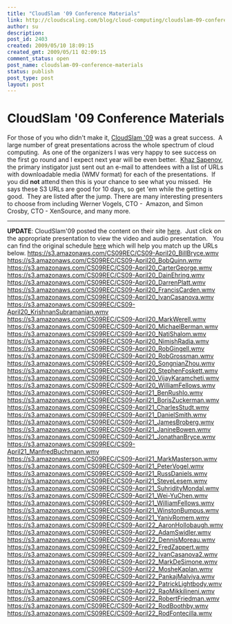 ```yaml
---
title: "CloudSlam '09 Conference Materials"
link: http://cloudscaling.com/blog/cloud-computing/cloudslam-09-conference-materials/
author: su
description: 
post_id: 2403
created: 2009/05/10 18:09:15
created_gmt: 2009/05/11 02:09:15
comment_status: open
post_name: cloudslam-09-conference-materials
status: publish
post_type: post
layout: post
---
```


# CloudSlam '09 Conference Materials

For those of you who didn't make it, [CloudSlam '09](http://cloudslam09.com/) was a great success.  A large number of great presentations across the whole spectrum of cloud computing.  As one of the organizers I was very happy to see success on the first go round and I expect next year will be even better.  [Khaz Sapenov](http://www.linkedin.com/in/sapenov), the primary instigator just sent out an e-mail to attendees with a list of URLs with downloadable media (WMV format) for each of the presentations.  If you did **not** attend then this is your chance to see what you missed.  He says these S3 URLs are good for 10 days, so get 'em while the getting is good.  They are listed after the jump. There are many interesting presenters to choose from including Werner Vogels, CTO -  Amazon, and Simon Crosby, CTO - XenSource, and many more. 

* * *

**UPDATE**: CloudSlam'09 posted the content on their site [here](http://cloudslam09.com/content/schedule-cloud-slam-09-conference-156.html).  Just click on the appropriate presentation to view the video and audio presentation.   You can find the original schedule [here](http://cloudslam09.com/content/schedule-cloud-slam-09-conference-156.html) which will help you match up the URLs below. <https://s3.amazonaws.com/CS09REC/CS09-April20_BillBryce.wmv> <https://s3.amazonaws.com/CS09REC/CS09-April20_BobQuinn.wmv> <https://s3.amazonaws.com/CS09REC/CS09-April20_CarterGeorge.wmv> <https://s3.amazonaws.com/CS09REC/CS09-April20_DainEhring.wmv> <https://s3.amazonaws.com/CS09REC/CS09-April20_DarrenPlatt.wmv> <https://s3.amazonaws.com/CS09REC/CS09-April20_FrancisCarden.wmv> <https://s3.amazonaws.com/CS09REC/CS09-April20_IvanCasanova.wmv> <https://s3.amazonaws.com/CS09REC/CS09-April20_KrishnanSubramanian.wmv> <https://s3.amazonaws.com/CS09REC/CS09-April20_MarkWerell.wmv> <https://s3.amazonaws.com/CS09REC/CS09-April20_MichaelBerman.wmv> <https://s3.amazonaws.com/CS09REC/CS09-April20_NatiShalom.wmv> <https://s3.amazonaws.com/CS09REC/CS09-April20_NimishRadia.wmv> <https://s3.amazonaws.com/CS09REC/CS09-April20_RobGingell.wmv> <https://s3.amazonaws.com/CS09REC/CS09-April20_RobGrossman.wmv> <https://s3.amazonaws.com/CS09REC/CS09-April20_SongnianZhou.wmv> <https://s3.amazonaws.com/CS09REC/CS09-April20_StephenFoskett.wmv> <https://s3.amazonaws.com/CS09REC/CS09-April20_VijayKaramcheti.wmv> <https://s3.amazonaws.com/CS09REC/CS09-April20_WilliamFellows.wmv> <https://s3.amazonaws.com/CS09REC/CS09-April21_BenRushlo.wmv> <https://s3.amazonaws.com/CS09REC/CS09-April21_BorisZuckerman.wmv> <https://s3.amazonaws.com/CS09REC/CS09-April21_CharlesStudt.wmv> <https://s3.amazonaws.com/CS09REC/CS09-April21_DanielSmith.wmv> <https://s3.amazonaws.com/CS09REC/CS09-April21_JamesBroberg.wmv> <https://s3.amazonaws.com/CS09REC/CS09-April21_JanineBowen.wmv> <https://s3.amazonaws.com/CS09REC/CS09-April21_JonathanBryce.wmv> <https://s3.amazonaws.com/CS09REC/CS09-April21_ManfredBuchmann.wmv> <https://s3.amazonaws.com/CS09REC/CS09-April21_MarkMasterson.wmv> <https://s3.amazonaws.com/CS09REC/CS09-April21_PeterVogel.wmv> <https://s3.amazonaws.com/CS09REC/CS09-April21_RussDaniels.wmv> <https://s3.amazonaws.com/CS09REC/CS09-April21_SteveLesem.wmv> <https://s3.amazonaws.com/CS09REC/CS09-April21_SuhridityMondal.wmv> <https://s3.amazonaws.com/CS09REC/CS09-April21_Wei-YuChen.wmv> <https://s3.amazonaws.com/CS09REC/CS09-April21_WilliamFellows.wmv> <https://s3.amazonaws.com/CS09REC/CS09-April21_WinstonBumpus.wmv> <https://s3.amazonaws.com/CS09REC/CS09-April21_YanivRomem.wmv> <https://s3.amazonaws.com/CS09REC/CS09-April22_AaronHollobaugh.wmv> <https://s3.amazonaws.com/CS09REC/CS09-April22_AdamSwidler.wmv> <https://s3.amazonaws.com/CS09REC/CS09-April22_DennisMoreau.wmv> <https://s3.amazonaws.com/CS09REC/CS09-April22_FredZappert.wmv> <https://s3.amazonaws.com/CS09REC/CS09-April22_IvanCasanova2.wmv> <https://s3.amazonaws.com/CS09REC/CS09-April22_MarkDeSimone.wmv> <https://s3.amazonaws.com/CS09REC/CS09-April22_MosheKaplan.wmv> <https://s3.amazonaws.com/CS09REC/CS09-April22_PankajMalviya.wmv> <https://s3.amazonaws.com/CS09REC/CS09-April22_PatrickLightbody.wmv> <https://s3.amazonaws.com/CS09REC/CS09-April22_RaoMikkilineni.wmv> <https://s3.amazonaws.com/CS09REC/CS09-April22_RobertFriedman.wmv> <https://s3.amazonaws.com/CS09REC/CS09-April22_RodBoothby.wmv> <https://s3.amazonaws.com/CS09REC/CS09-April22_RodFontecilla.wmv>